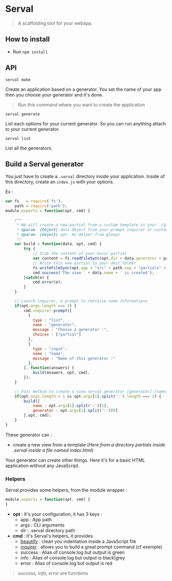 # Serval

> A scaffolding tool for your webapp.


## How to install

- Run `npm install`

## API

`serval make`

Create an application based on a generator. You set the name of your app then you choose your generator and it's done.

> Run this command where you want to create the application

`serval generate`

List each options for your current generator. So you can run anything attach to your current generator.

`serval list`

List all the generators.

## Build a Serval generator

You just have to create a `.serval` directory inside your application. Inside of this directory, create an `index.js` with your options.

Ex :

```JavaScript
var fs   = require('fs'),
    path = require('path');
module.exports = function(opt, cmd) {

    /**
     * We will create a new partial from a custom template in your ./gloups directory
     * @param  {Object} data Object from your prompt inquirer or custom object
     * @param  {object} opt  An Helper from gloups
     */
    var build = function(data, opt, cmd) {
        try {
            // Grab the content of your basic partial
            var content = fs.readFileSync(opt.dir + data.generator + path.sep + 'index.html', 'utf8');
            // Write this new partial to your dest folder
            fs.writeFileSync(opt.app + "src" + path.sep + "partials" + path.sep + data.name + '.html', content);
            cmd.success('The view ' + data.name + ' is created');
        }catch(e) {
            cmd.error(e);
        }
    }

    // Launch inquirer, a prompt to retreive some informations
    if(opt.args.length === 1) {
        cmd.inquirer.prompt([
          {
            type : "list",
            name : "generator",
            message : "Choose a generator :",
            choices : ["partial"]
          },
          {
            type : "input",
            name : "name",
            message : "Name of this generator :"
          },
        ], function(answers) {
            build(answers, opt, cmd);
        });
    }

    // Fast method to create a view serval generator [generator]:[name] => serval generator partial:test
    if(opt.args.length > 1 && opt.args[1].split(':').length === 2) {
        build({
            name : opt.args[1].split(':')[1],
            generator : opt.args[1].split(':')[0]
        },opt, cmd);
    }
}
```

These generator can :
- create a new view from a template (*Here from a directory partials inside .serval inside a file named index.html*)

Your generator can create other things. Here it's for a basic HTML application without any JavaScript.

### Helpers

Serval provides some helpers, from the module wrapper :

```JavaScript
module.exports = function(opt, cmd) {
}
```

- **opt** : It's your configuration, it has 3 keys :
    - app : App path
    - args : CLI arguments
    - dir : .serval directory path
- **cmd** : It's Serval's helpers, it provides
    - [beautify](https://www.npmjs.org/package/js-beautify) : clean you indentation inside a JavaScript file
    - [inquirer](https://www.npmjs.org/package/inquirer) : allows you to build a great prompt command (cf exemple)
    - success : Alias of console.log but output is green
    - info : Alias of console.log but output is black|grey
    - error : Alias of console.log but output is red

> *success, info, error* are functions
